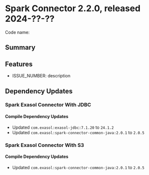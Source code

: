 # Spark Connector 2.2.0, released 2024-??-??

Code name:

## Summary

## Features

* ISSUE_NUMBER: description

## Dependency Updates

### Spark Exasol Connector With JDBC

#### Compile Dependency Updates

* Updated `com.exasol:exasol-jdbc:7.1.20` to `24.1.2`
* Updated `com.exasol:spark-connector-common-java:2.0.1` to `2.0.5`

### Spark Exasol Connector With S3

#### Compile Dependency Updates

* Updated `com.exasol:spark-connector-common-java:2.0.1` to `2.0.5`
